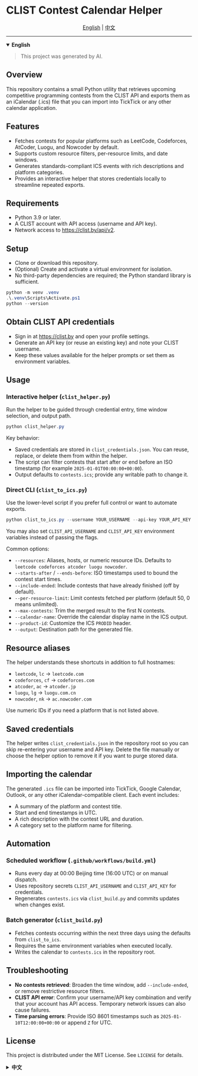 ﻿# CLIST Contest Calendar Helper

<div align="center">
<a href="#english">English</a> | <a href="#中文">中文</a>
</div>

---

<details open>
<summary><strong>English</strong></summary>

<a id="english"></a>

> This project was generated by AI.

## Overview
This repository contains a small Python utility that retrieves upcoming competitive programming contests from the CLIST API and exports them as an iCalendar (.ics) file that you can import into TickTick or any other calendar application.

## Features
- Fetches contests for popular platforms such as LeetCode, Codeforces, AtCoder, Luogu, and Nowcoder by default.
- Supports custom resource filters, per-resource limits, and date windows.
- Generates standards-compliant ICS events with rich descriptions and platform categories.
- Provides an interactive helper that stores credentials locally to streamline repeated exports.

## Requirements
- Python 3.9 or later.
- A CLIST account with API access (username and API key).
- Network access to https://clist.by/api/v2.

## Setup
- Clone or download this repository.
- (Optional) Create and activate a virtual environment for isolation.
- No third-party dependencies are required; the Python standard library is sufficient.

```powershell
python -m venv .venv
.\.venv\Scripts\Activate.ps1
python --version
```

## Obtain CLIST API credentials
- Sign in at https://clist.by and open your profile settings.
- Generate an API key (or reuse an existing key) and note your CLIST username.
- Keep these values available for the helper prompts or set them as environment variables.

## Usage

### Interactive helper (`clist_helper.py`)
Run the helper to be guided through credential entry, time window selection, and output path.

```powershell
python clist_helper.py
```

Key behavior:
- Saved credentials are stored in `clist_credentials.json`. You can reuse, replace, or delete them from within the helper.
- The script can filter contests that start after or end before an ISO timestamp (for example `2025-01-01T00:00:00+00:00`).
- Output defaults to `contests.ics`; provide any writable path to change it.

### Direct CLI (`clist_to_ics.py`)
Use the lower-level script if you prefer full control or want to automate exports.

```powershell
python clist_to_ics.py --username YOUR_USERNAME --api-key YOUR_API_KEY --resources codeforces atcoder --starts-after 2025-01-01T00:00:00+00:00 --output contests.ics
```

You may also set `CLIST_API_USERNAME` and `CLIST_API_KEY` environment variables instead of passing the flags.

Common options:
- `--resources`: Aliases, hosts, or numeric resource IDs. Defaults to `leetcode codeforces atcoder luogu nowcoder`.
- `--starts-after` / `--ends-before`: ISO timestamps used to bound the contest start times.
- `--include-ended`: Include contests that have already finished (off by default).
- `--per-resource-limit`: Limit contests fetched per platform (default 50, 0 means unlimited).
- `--max-contests`: Trim the merged result to the first N contests.
- `--calendar-name`: Override the calendar display name in the ICS output.
- `--product-id`: Customize the ICS `PRODID` header.
- `--output`: Destination path for the generated file.

## Resource aliases
The helper understands these shortcuts in addition to full hostnames:
- `leetcode`, `lc` -> `leetcode.com`
- `codeforces`, `cf` -> `codeforces.com`
- `atcoder`, `ac` -> `atcoder.jp`
- `luogu`, `lg` -> `luogu.com.cn`
- `nowcoder`, `nk` -> `ac.nowcoder.com`

Use numeric IDs if you need a platform that is not listed above.

## Saved credentials
The helper writes `clist_credentials.json` in the repository root so you can skip re-entering your username and API key. Delete the file manually or choose the helper option to remove it if you want to purge stored data.

## Importing the calendar
The generated `.ics` file can be imported into TickTick, Google Calendar, Outlook, or any other iCalendar-compatible client. Each event includes:
- A summary of the platform and contest title.
- Start and end timestamps in UTC.
- A rich description with the contest URL and duration.
- A category set to the platform name for filtering.

## Automation

### Scheduled workflow (`.github/workflows/build.yml`)
- Runs every day at 00:00 Beijing time (16:00 UTC) or on manual dispatch.
- Uses repository secrets `CLIST_API_USERNAME` and `CLIST_API_KEY` for credentials.
- Regenerates `contests.ics` via `clist_build.py` and commits updates when changes exist.

### Batch generator (`clist_build.py`)
- Fetches contests occurring within the next three days using the defaults from `clist_to_ics`.
- Requires the same environment variables when executed locally.
- Writes the calendar to `contests.ics` in the repository root.

## Troubleshooting
- **No contests retrieved**: Broaden the time window, add `--include-ended`, or remove restrictive resource filters.
- **CLIST API error**: Confirm your username/API key combination and verify that your account has API access. Temporary network issues can also cause failures.
- **Time parsing errors**: Provide ISO 8601 timestamps such as `2025-01-10T12:00:00+00:00` or append `Z` for UTC.

## License
This project is distributed under the MIT License. See `LICENSE` for details.

</details>

<details>
<summary><strong>中文</strong></summary>

<a id="中文"></a>

> 该项目由ai生成

## 项目简介
该仓库提供一套 Python 工具，可从 CLIST API 拉取近期的竞赛信息，并导出为 iCalendar (`.ics`) 文件，方便导入 TickTick 或其他日历应用。

## 功能亮点
- 默认支持拉取 LeetCode、Codeforces、AtCoder、Luogu、Nowcoder 等常见平台的比赛。
- 支持自定义平台筛选、按平台限制比赛数量以及设定时间窗口。
- 生成符合标准的 ICS 事件，包含详细描述和平台分类信息。
- 提供交互式助手，可在本地保存凭证，便于重复导出。

## 环境要求
- Python 3.9 及以上版本。
- 拥有 CLIST 账户及 API 权限（用户名和 API Key）。
- 能访问 https://clist.by/api/v2 网络。

## 安装与环境准备
- 克隆或下载本仓库。
- （可选）创建并激活虚拟环境，隔离依赖。
- 脚本仅使用标准库，无需额外三方依赖。

```powershell
python -m venv .venv
.\.venv\Scripts\Activate.ps1
python --version
```

## 获取 CLIST API 凭证
- 登录 https://clist.by ，进入个人资料设置。
- 生成或查看已有的 API Key，记录对应的用户名。
- 可在运行助手时输入这些信息，或提前写入环境变量。

## 使用方式

### 交互式助手（`clist_helper.py`）
运行助手脚本，根据提示输入凭证、时间范围和输出路径。

```powershell
python clist_helper.py
```

关键行为：
- 凭证会保存在仓库根目录的 `clist_credentials.json`，可在助手中选择复用、替换或删除。
- 支持按 ISO 时间（如 `2025-01-01T00:00:00+00:00`）筛选开始和结束时间。
- 输出文件默认是 `contests.ics`，也可以填写任意可写路径。

### 命令行脚本（`clist_to_ics.py`）
适合需要完全掌控参数或自动化任务的场景。

```powershell
python clist_to_ics.py --username YOUR_USERNAME --api-key YOUR_API_KEY --resources codeforces atcoder --starts-after 2025-01-01T00:00:00+00:00 --output contests.ics
```

也可设置环境变量 `CLIST_API_USERNAME` 与 `CLIST_API_KEY`，无需在命令行传参。

常用选项：
- `--resources`：平台别名、域名或资源 ID，默认值为 `leetcode codeforces atcoder luogu nowcoder`。
- `--starts-after` / `--ends-before`：通过 ISO 时间限制比赛开始范围。
- `--include-ended`：包含已结束的比赛（默认关闭）。
- `--per-resource-limit`：限制每个平台拉取的比赛数量（默认 50，设为 0 表示不限）。
- `--max-contests`：汇总后仅保留前 N 场比赛。
- `--calendar-name`：覆盖 ICS 中显示的日历名称。
- `--product-id`：自定义 ICS `PRODID` 头信息。
- `--output`：生成文件的输出路径。

## 资源别名
助手除了支持完整域名，也理解以下常用缩写：
- `leetcode`、`lc` -> `leetcode.com`
- `codeforces`、`cf` -> `codeforces.com`
- `atcoder`、`ac` -> `atcoder.jp`
- `luogu`、`lg` -> `luogu.com.cn`
- `nowcoder`、`nk` -> `ac.nowcoder.com`

若需其他平台，可直接使用其资源 ID。

## 凭证保存位置
助手会在仓库根目录写入 `clist_credentials.json`，便于下次直接使用。如果需要清除，可手动删除或在助手中选择相应选项。

## 导入日历
生成的 `.ics` 文件可导入 TickTick、Google Calendar、Outlook 等任何支持 iCalendar 的客户端。每个事件包含：
- 平台与比赛标题组成的摘要。
- 以 UTC 表示的开始与结束时间。
- 包含比赛链接和持续时间的详细描述。
- 以平台名作为分类，方便过滤。

## 自动化

### 定时工作流（`.github/workflows/build.yml`）
- 每天北京时间 00:00（UTC 16:00）自动运行，也支持手动触发。
- 依赖仓库密钥 `CLIST_API_USERNAME` 和 `CLIST_API_KEY` 提供 CLIST 凭据。
- 调用 `clist_build.py` 生成最新的 `contests.ics` 并在有更新时提交到仓库。

### 批量生成脚本（clist_build.py）
- 使用 `clist_to_ics` 默认获取未来三天的赛事列表。
- 本地运行时同样需要提前设置上述环境变量。
- 将生成的 `contests.ics` 写入仓库根目录。

## 常见问题
- **未获取到比赛**：请放宽时间范围、添加 `--include-ended`，或减少筛选条件。
- **CLIST API 报错**：确认用户名/API Key 是否正确，并确保账户拥有 API 权限，也可能是暂时的网络问题。
- **时间解析失败**：请使用 `2025-01-10T12:00:00+00:00` 这类 ISO 8601 时间格式，或在 UTC 时间后加 `Z`。

## 许可证
本项目基于 MIT License 发布，详见 `LICENSE`。

</details>
